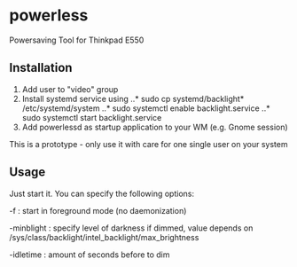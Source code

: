 # powerless
Powersaving Tool for Thinkpad E550

## Installation
1. Add user to "video" group
2. Install systemd service using
..* sudo cp systemd/backlight* /etc/systemd/system
..* sudo systemctl enable backlight.service
..* sudo systemctl start backlight.service
3. Add powerlessd as startup application to your WM (e.g. Gnome session)

This is a prototype - only use it with care for one single user on your system

## Usage
Just start it. You can specify the following options:

-f                : start in foreground mode (no daemonization)

-minblight <value>: specify level of darkness if dimmed, value depends on 
                    /sys/class/backlight/intel_backlight/max_brightness

-idletime <value> : amount of seconds before to dim
